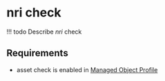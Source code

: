 # nri check

<!-- prettier-ignore -->
!!! todo
    Describe *nri* check

## Requirements

* asset check is enabled in [Managed Object Profile](../../concepts/managed-object-profile/index.md)
